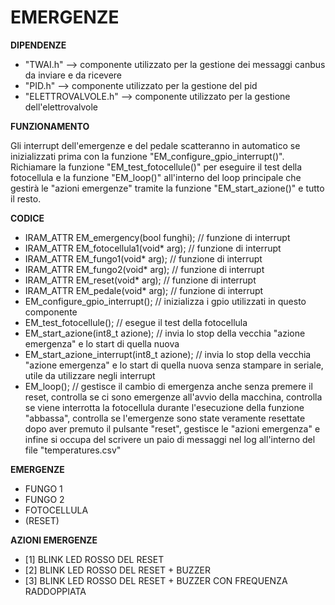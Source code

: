 # EMERGENZE

**DIPENDENZE**
- "TWAI.h" --> componente utilizzato per la gestione dei messaggi canbus da inviare e da ricevere
- "PID.h" --> componente utilizzato per la gestione del pid
- "ELETTROVALVOLE.h" --> componente utilizzato per la gestione dell'elettrovalvole

**FUNZIONAMENTO**

Gli interrupt dell'emergenze e del pedale scatteranno in automatico se inizializzati prima con la funzione "EM_configure_gpio_interrupt()". Richiamare la funzione "EM_test_fotocellule()" per eseguire il test della fotocellula e la funzione "EM_loop()" all'interno del loop principale che gestirà le "azioni emergenze" tramite la funzione "EM_start_azione()" e tutto il resto.

**CODICE**
- IRAM_ATTR EM_emergency(bool funghi);          //  funzione di interrupt 
- IRAM_ATTR EM_fotocellula1(void* arg);         //  funzione di interrupt 
- IRAM_ATTR EM_fungo1(void* arg);               //  funzione di interrupt 
- IRAM_ATTR EM_fungo2(void* arg);               //  funzione di interrupt 
- IRAM_ATTR EM_reset(void* arg);                //  funzione di interrupt 
- IRAM_ATTR EM_pedale(void* arg);               //  funzione di interrupt 
- EM_configure_gpio_interrupt();                //  inizializza i gpio utilizzati in questo componente
- EM_test_fotocellule();                        //  esegue il test della fotocellula
- EM_start_azione(int8_t azione);               //  invia lo stop della vecchia "azione emergenza" e lo start di quella nuova
- EM_start_azione_interrupt(int8_t azione);     //  invia lo stop della vecchia "azione emergenza" e lo start di quella nuova senza stampare in seriale, utile da utilizzare negli interrupt
- EM_loop();                                    //  gestisce il cambio di emergenza anche senza premere il reset, controlla se ci sono emergenze all'avvio della macchina, controlla se viene interrotta la fotocellula durante l'esecuzione della funzione "abbassa", controlla se l'emergenze sono state veramente resettate dopo aver premuto il pulsante "reset", gestisce le "azioni emergenza" e infine si occupa del scrivere un paio di messaggi nel log all'interno del file "temperatures.csv"

**EMERGENZE**
- FUNGO 1
- FUNGO 2
- FOTOCELLULA
- (RESET)

**AZIONI EMERGENZE**
- [1] BLINK LED ROSSO DEL RESET
- [2] BLINK LED ROSSO DEL RESET + BUZZER
- [3] BLINK LED ROSSO DEL RESET + BUZZER CON FREQUENZA RADDOPPIATA